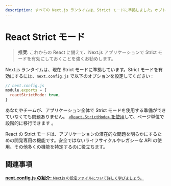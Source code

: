 ```yaml
---
description: すべての Next.js ランタイムは、Strict モードに準拠しました。オプトインの方法を学びましょう。
---
```


# React Strict モード

> **推奨**: これからの React に備えて、Next.js アプリケーションで Strict モードを有効にしておくことを強くお勧めします。

Next.js ランタイムは、現在 Strict モードに準拠しています。Strict モードを有効にするには、`next.config.js` で以下のオプションを設定してください :


```js
// next.config.js
module.exports = {
  reactStrictMode: true,
}
```

あなたやチームが、アプリケーション全体で Strict モードを使用する準備ができていなくても問題ありません。 [`<React.StrictMode>` を使用](https://reactjs.org/docs/strict-mode.html)して、ページ単位で段階的に移行できます 。

React の Strict モードは、アプリケーションの潜在的な問題を明らかにするための開発専用の機能です。安全ではないライフサイクルやレガシーな API の使用、その他多くの機能を特定するのに役立ちます。

## 関連事項

<div class="card">
  <a href="/docs/api-reference/next.config.js/introduction.md">
    <b>next.config.js の紹介:</b>
    <small>Next.js の設定ファイルについて詳しく学びましょう。</small>
  </a>
</div>
